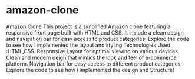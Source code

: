 # amazon-clone
Amazon Clone
This project is a simplified Amazon clone featuring a responsive front page built with HTML and CSS.
It include a clean design and navigation bar for easy access to product categories.
Explore the code to see how I implemented the layout and styling
Technologies Used :HTML,CSS.
Responsive Layout for optimal viewing on various devices.
Clean and modern deign that mimics the look and feel of e-commerce platform.
Navigation bar for easy access to different product categories.
Explore the code to see how i implemented the design and Structure!
